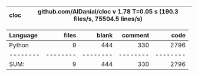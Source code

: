 cloc|github.com/AlDanial/cloc v 1.78  T=0.05 s (190.3 files/s, 75504.5 lines/s)
--- | ---

Language|files|blank|comment|code
:-------|-------:|-------:|-------:|-------:
Python|9|444|330|2796
--------|--------|--------|--------|--------
SUM:|9|444|330|2796
